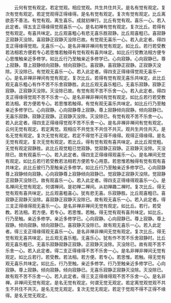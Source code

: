 <!-- { "loadSidebar": true } -->
　　云何有觉有观定。若定觉观。相应觉观。共生共住共灭。是名有觉有观定。复次有觉有观定。若定觉观得正得缘得。是名有觉有观定。复次有觉有观定。比丘离欲恶不善法。有觉有观。离生喜乐。成就初禅行。比丘有觉有观。喜乐一心。若入此定者。得五支正得缘得觉观喜乐一心。是名初禅有觉有观定。复次比丘。若得有觉有观定。有喜共味定。比丘观喜粗心有悲无喜乐胜寂静。比丘观喜粗已。喜寂静正寂静灭没除。喜寂静正寂静灭没除已故。有觉观无喜乐一心。若入此定者。得四支正得缘得觉观。无喜乐一心。是名非禅非禅间有觉有观定。如比丘。若行若受教若法相若方便若专心若思惟若触得有觉有观有喜共味定。如比丘行受教法相方便专心思惟触亲近多修学。如比丘行乃至触亲近多修学已。心向寂静。心向寂静已。尊上寂静。尊上寂静倾向寂静。倾向寂静已。喜寂静。喜寂静正寂静。正寂静灭没除。灭没除已。有觉观无喜乐一心。若入此定者。得四支正得缘得觉观无喜乐一心。是名非禅非禅间有觉有观定。复次比丘。若得有觉有观无喜乐共味定。此比丘观无喜乐粗心有作不苦不乐舍寂静胜。此比丘观无喜乐粗已。无喜乐寂静。寂静正寂静。正寂静灭没除。灭没除已故。有觉有观不苦不乐舍一心。若入此定者。得四支正得缘得觉观不苦不乐舍一心。是名非禅非禅间有觉有观定。如比丘若行若受教若法相。若方便若专心。若思惟若触得。有觉有观无喜乐共味定。如比丘行乃至触亲近多修学已。心向寂静。心向寂静尊上寂静。尊上寂静倾向寂静。倾向寂静已。无喜乐寂静。寂静正寂静。正寂静灭没除。灭没除已。有觉有观不苦不乐舍一心。若入此定者。得四支正得缘得觉观不苦不乐舍一心。是名非禅非禅间有觉有观定。云何无觉有观定。若定离觉。观相应不共觉生不共住不共灭。观共生共住共灭。是名无觉有观定。复次无觉有观定。若定不得觉不正得不缘得。观得正得缘得。是名无觉有观定。复次无觉有观定。若比丘。得有觉有观有喜共味定。此比丘观觉粗。无觉有观定寂静胜。此比丘观觉粗已觉寂静。觉寂静正寂静。正寂静灭没除。灭没除已。故有观喜乐一心。若入此定者。得四支正得缘得观喜乐一心。是名禅间无觉有观定。如比丘若行若受教若法相若方便若专心用意。若思惟若触得有觉有观有喜共味定。此比丘彼行乃至触亲近多修学。如比丘行乃至触亲近多修学已。心向寂静尊上寂静倾向寂静。心向寂静尊上寂静倾向寂静已。觉寂静正寂静灭没除。觉寂静正寂静灭没除已。故有观喜乐一心。若入此定者。得四支正得缘得观喜乐一心。是名禅间无觉有观定。何谓禅间。是初禅二禅间。从初禅趣二禅时。复次比丘。得无觉有观有喜共味定。比丘观喜粗喜心。犹有悲无喜。乐寂静胜。比丘观喜粗已。喜寂静正寂静灭没除。喜寂静正寂静灭没除已。故有观无喜乐一心。若入此定者。得三支正得缘得观无喜乐一心。是名非禅非禅间无觉有观定。如比丘。若行。若受教。若法相。若方便。若专心。若思惟。若触。得无觉有观有喜共味定。如比丘。行乃至触。亲近多修学。亲近多修学已。心向寂静。心向寂静已。尊上寂静。尊上寂静。倾向寂静。倾向寂静已。喜寂静灭没除已。故有观无喜乐一心。若入此定者。得三支正得缘得观无喜乐一心。是名非禅非禅间无觉有观定。复次比丘。得无觉有观无喜共味定。比丘观无喜乐粗。无喜乐心。犹有作不苦不乐舍寂静时。比丘观无喜乐粗已。无喜乐寂静寂静正寂静。正寂静灭没除。灭没除已。故有观不苦不乐舍一心。若入此定者。得二支正得缘得不苦不乐舍一心。是名非禅非禅间无觉有观定。如比丘若行。若受教。若法相。若方便。若专心。若思惟。若触。得无觉有观无喜乐共味定。如比丘。行乃至触。亲近多修学。行乃至触亲近多修学已。心向寂静。尊上寂静。倾向寂静。倾向寂静已。无喜乐寂静正寂静灭没除。灭没除已。故有观不苦不乐舍一心。若入此定者。得三支正得缘得观不苦不乐舍一心。是名非禅。非禅间无觉有观定。是名无觉有观定。何谓无觉无观定。若定离觉观觉观不共生不共住不共灭。是名无觉无观定。复次无觉无观定。若定于觉观不得不正得不缘得。是名无觉无观定。
